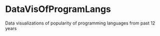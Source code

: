 # DataVisOfProgramLangs
Data visualizations of popularity of programming languages from past 12 years
